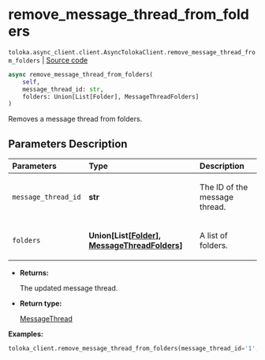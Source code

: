 # remove_message_thread_from_folders
`toloka.async_client.client.AsyncTolokaClient.remove_message_thread_from_folders` | [Source code](https://github.com/Toloka/toloka-kit/blob/v1.2.0/src/async_client/client.py#L0)

```python
async remove_message_thread_from_folders(
    self,
    message_thread_id: str,
    folders: Union[List[Folder], MessageThreadFolders]
)
```

Removes a message thread from folders.

## Parameters Description

| Parameters | Type | Description |
| :----------| :----| :-----------|
`message_thread_id`|**str**|<p>The ID of the message thread.</p>
`folders`|**Union\[List\[[Folder](toloka.client.message_thread.Folder.md)\], [MessageThreadFolders](toloka.client.message_thread.MessageThreadFolders.md)\]**|<p>A list of folders.</p>

* **Returns:**

  The updated message thread.

* **Return type:**

  [MessageThread](toloka.client.message_thread.MessageThread.md)

**Examples:**


```python
toloka_client.remove_message_thread_from_folders(message_thread_id='1', folders=['IMPORTANT'])
```
